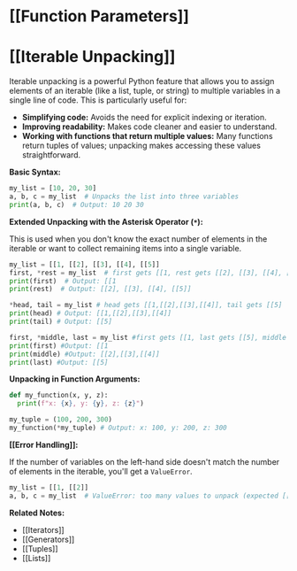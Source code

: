 # [[Function Parameters]]
# [[Iterable Unpacking]] 
Iterable unpacking is a powerful Python feature that allows you to assign elements of an iterable (like a list, tuple, or string) to multiple variables in a single line of code.  This is particularly useful for:

* **Simplifying code:**  Avoids the need for explicit indexing or iteration.
* **Improving readability:** Makes code cleaner and easier to understand.
* **Working with functions that return multiple values:**  Many functions return tuples of values; unpacking makes accessing these values straightforward.


**Basic Syntax:**

```python
my_list = [10, 20, 30]
a, b, c = my_list  # Unpacks the list into three variables
print(a, b, c)  # Output: 10 20 30
```

**Extended Unpacking with the Asterisk Operator (`*`):**

This is used when you don't know the exact number of elements in the iterable or want to collect remaining items into a single variable.

```python
my_list = [[1, [[2], [[3], [[4], [[5]]
first, *rest = my_list  # first gets [[1, rest gets [[2], [[3], [[4], [[5]]
print(first)  # Output: [[1
print(rest)  # Output: [[2], [[3], [[4], [[5]]

*head, tail = my_list # head gets [[1,[[2],[[3],[[4]], tail gets [[5]
print(head) # Output: [[1,[[2],[[3],[[4]]
print(tail) # Output: [[5]

first, *middle, last = my_list #first gets [[1, last gets [[5], middle gets [[2],[[3],[[4]]
print(first) #Output: [[1
print(middle) #Output: [[2],[[3],[[4]]
print(last) #Output: [[5]

```


**Unpacking in Function Arguments:**

```python
def my_function(x, y, z):
  print(f"x: {x}, y: {y}, z: {z}")

my_tuple = (100, 200, 300)
my_function(*my_tuple) # Output: x: 100, y: 200, z: 300
```

**[[Error Handling]]:**

If the number of variables on the left-hand side doesn't match the number of elements in the iterable, you'll get a `ValueError`.

```python
my_list = [[1, [[2]]
a, b, c = my_list  # ValueError: too many values to unpack (expected [[3])
```


**Related Notes:**

* [[Iterators]]
* [[Generators]]
* [[Tuples]]
* [[Lists]]


